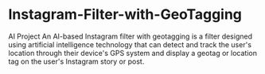 # Instagram-Filter-with-GeoTagging
AI Project
An AI-based Instagram filter with geotagging is a filter designed using artificial intelligence technology that can detect and track the user's location through their device's GPS system and display a geotag or location tag on the user's Instagram story or post.
